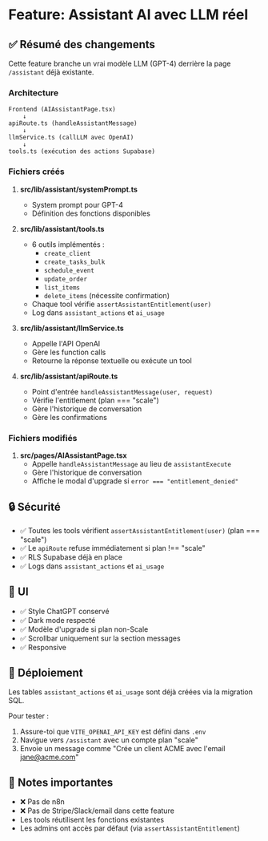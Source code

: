 # Feature: Assistant AI avec LLM réel

## ✅ Résumé des changements

Cette feature branche un vrai modèle LLM (GPT-4) derrière la page `/assistant` déjà existante.

### Architecture

```
Frontend (AIAssistantPage.tsx)
    ↓
apiRoute.ts (handleAssistantMessage)
    ↓
llmService.ts (callLLM avec OpenAI)
    ↓
tools.ts (exécution des actions Supabase)
```

### Fichiers créés

1. **src/lib/assistant/systemPrompt.ts**
   - System prompt pour GPT-4
   - Définition des fonctions disponibles

2. **src/lib/assistant/tools.ts**
   - 6 outils implémentés :
     - `create_client`
     - `create_tasks_bulk`
     - `schedule_event`
     - `update_order`
     - `list_items`
     - `delete_items` (nécessite confirmation)
   - Chaque tool vérifie `assertAssistantEntitlement(user)`
   - Log dans `assistant_actions` et `ai_usage`

3. **src/lib/assistant/llmService.ts**
   - Appelle l'API OpenAI
   - Gère les function calls
   - Retourne la réponse textuelle ou exécute un tool

4. **src/lib/assistant/apiRoute.ts**
   - Point d'entrée `handleAssistantMessage(user, request)`
   - Vérifie l'entitlement (plan === "scale")
   - Gère l'historique de conversation
   - Gère les confirmations

### Fichiers modifiés

1. **src/pages/AIAssistantPage.tsx**
   - Appelle `handleAssistantMessage` au lieu de `assistantExecute`
   - Gère l'historique de conversation
   - Affiche le modal d'upgrade si `error === "entitlement_denied"`

## 🔒 Sécurité

- ✅ Toutes les tools vérifient `assertAssistantEntitlement(user)` (plan === "scale")
- ✅ Le `apiRoute` refuse immédiatement si plan !== "scale"
- ✅ RLS Supabase déjà en place
- ✅ Logs dans `assistant_actions` et `ai_usage`

## 🎨 UI

- ✅ Style ChatGPT conservé
- ✅ Dark mode respecté
- ✅ Modèle d'upgrade si plan non-Scale
- ✅ Scrollbar uniquement sur la section messages
- ✅ Responsive

## 🚀 Déploiement

Les tables `assistant_actions` et `ai_usage` sont déjà créées via la migration SQL.

Pour tester :
1. Assure-toi que `VITE_OPENAI_API_KEY` est défini dans `.env`
2. Navigue vers `/assistant` avec un compte plan "scale"
3. Envoie un message comme "Crée un client ACME avec l'email jane@acme.com"

## 📝 Notes importantes

- ❌ Pas de n8n
- ❌ Pas de Stripe/Slack/email dans cette feature
- Les tools réutilisent les fonctions existantes
- Les admins ont accès par défaut (via `assertAssistantEntitlement`)


